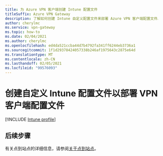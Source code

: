 ```yaml
---
title: 为 Azure VPN 客户端创建 Intune 配置文件
titleSuffix: Azure VPN Gateway
description: 了解如何创建 Intune 自定义配置文件来部署 Azure VPN 客户端配置文件。
author: cherylmc
ms.service: vpn-gateway
ms.topic: how-to
ms.date: 02/04/2021
ms.author: cherylmc
ms.openlocfilehash: ed4da521ccba44d7b4792fa341ff6244eb3736a1
ms.sourcegitcommit: 1f1d29378424057338b246af1975643c2875e64d
ms.translationtype: MT
ms.contentlocale: zh-CN
ms.lasthandoff: 02/05/2021
ms.locfileid: "99576093"
---
```

# <a name="create-custom-intune-profiles-to-deploy-vpn-client-profiles"></a>创建自定义 Intune 配置文件以部署 VPN 客户端配置文件

[!INCLUDE [Intune profile](../../includes/vpn-gateway-virtual-wan-vpn-profile-intune.md)]
 
## <a name="next-steps"></a>后续步骤

有关点到站点的详细信息，请参阅[关于点到站点](point-to-site-about.md)。